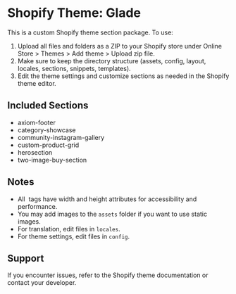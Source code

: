 # Shopify Theme: Glade

This is a custom Shopify theme section package. To use:

1. Upload all files and folders as a ZIP to your Shopify store under Online Store > Themes > Add theme > Upload zip file.
2. Make sure to keep the directory structure (assets, config, layout, locales, sections, snippets, templates).
3. Edit the theme settings and customize sections as needed in the Shopify theme editor.

## Included Sections
- axiom-footer
- category-showcase
- community-instagram-gallery
- custom-product-grid
- herosection
- two-image-buy-section

## Notes
- All <img> tags have width and height attributes for accessibility and performance.
- You may add images to the `assets` folder if you want to use static images.
- For translation, edit files in `locales`.
- For theme settings, edit files in `config`.

## Support
If you encounter issues, refer to the Shopify theme documentation or contact your developer.

